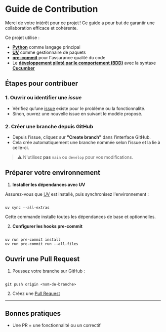 # Guide de Contribution

Merci de votre intérêt pour ce projet ! Ce guide a pour but de garantir une collaboration efficace et cohérente.

Ce projet utilise :
- [**Python**](https://www.python.org/) comme langage principal
- [**UV**](https://github.com/astral-sh/uv) comme gestionnaire de paquets
- [**pre-commit**](https://pre-commit.com/) pour l'assurance qualité du code
- Le [**développement piloté par le comportement (BDD)**](https://behave.readthedocs.io/en/latest/) avec la syntaxe [**Cucumber**](https://cucumber.io/)

## Étapes pour contribuer

### 1. Ouvrir ou identifier une *issue*

- Vérifiez qu’une [issue](../../issues) existe pour le problème ou la fonctionnalité.
- Sinon, ouvrez une nouvelle issue en suivant le modèle proposé.

### 2. Créer une branche depuis GitHub

- Depuis l’issue, cliquez sur **"Create branch"** dans l’interface GitHub.
- Cela crée automatiquement une branche nommée selon l’issue et la lie à celle-ci.

> ⚠️ N'utilisez **pas** `main` ou `develop` pour vos modifications.

## Préparer votre environnement

1. **Installer les dépendances avec UV**

Assurez-vous que [UV](https://github.com/astral-sh/uv) est installé, puis synchronisez l'environnement :

```

uv sync --all-extras

```

Cette commande installe toutes les dépendances de base et optionnelles.

2. **Configurer les hooks pre-commit**

```

uv run pre-commit install
uv run pre-commit run --all-files

```

## Ouvrir une Pull Request

1. Poussez votre branche sur GitHub :

```

git push origin <nom-de-branche>

```

2. Créez une [Pull Request](https://docs.github.com/fr/pull-requests)

---

## Bonnes pratiques

- Une PR = une fonctionnalité ou un correctif
